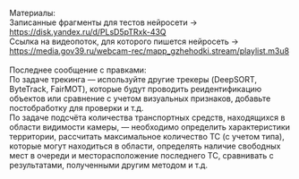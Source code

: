 Материалы:<br/>
Записанные фрагменты для тестов нейросети -> https://disk.yandex.ru/d/PLsD5pTRxk-43Q<br/>
Ссылка на видеопоток, для которого пишется нейросеть -> https://media.gov39.ru/webcam-rec/mapp_gzhehodki.stream/playlist.m3u8<br/>
<br/>
Последнее сообщение с правками:<br/>
По задаче трекинга — используйте другие трекеры (DeepSORT, ByteTrack, FairMOT), которые будут проводить реидентификацию объектов или сравнение с учетом визуальных признаков, добавьте постобработку для проверки и т.д.<br/>
По задаче подсчёта количества транспортных средств, находящихся в области видимости камеры, — необходимо определить характеристики территории, рассчитать максимальное количество ТС (с учетом типа), которые могут находиться в области, определять наличие свободных мест в очереди и месторасположение последнего ТС, сравнивать с результатами, полученными другим методом и т.д.
